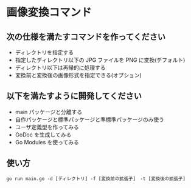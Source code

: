 # 画像変換コマンド

## 次の仕様を満たすコマンドを作ってください

- ディレクトリを指定する
- 指定したディレクトリ以下の JPG ファイルを PNG に変換(デフォルト)
- ディレクトリ以下は再帰的に処理する
- 変換前と変換後の画像形式を指定できる(オプション)

## 以下を満たすように開発してください

- main パッケージと分離する
- 自作パッケージと標準パッケージと準標準パッケージのみ使う
- ユーザ定義型を作ってみる
- GoDoc を生成してみる
- Go Modules を使ってみる

## 使い方

```
go run main.go -d [ディレクトリ] -f [変換前の拡張子]　-t [変換後の拡張子]
```
